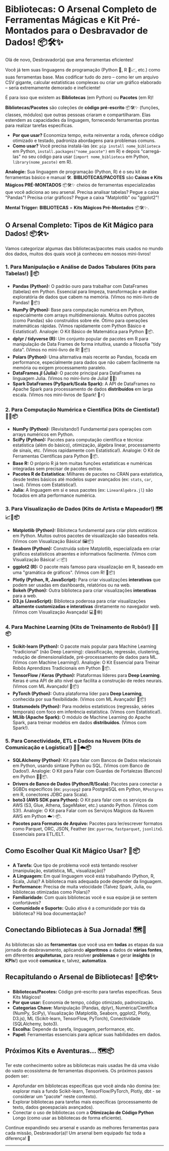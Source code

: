 # Bibliotecas: O Arsenal Completo de Ferramentas Mágicas e Kit Pré-Montados para o Desbravador de Dados! 📦🛠️✨

Olá de novo, Desbravador(a) que ama ferramentas eficientes!

Você já tem suas linguagens de programação (Python 🐍, R 🔬📈, etc.) como suas ferramentas base. Mas codificar tudo do zero – como ler um arquivo CSV gigante, calcular estatísticas complexas ou criar um gráfico elaborado – seria extremamente demorado e ineficiente!

É para isso que existem as **Bibliotecas** (em Python) ou **Pacotes** (em R)!

**Bibliotecas/Pacotes** são coleções de **código pré-escrito** 📦🛠️✨ (funções, classes, módulos) que outras pessoas criaram e compartilharam. Elas estendem as capacidades da linguagem, fornecendo ferramentas prontas para realizar tarefas específicas.

* **Por que usar?** Economiza tempo, evita reinventar a roda, oferece código otimizado e testado, padroniza abordagens para problemas comuns.
* **Como usar?** Você precisa instalá-las (ex: `pip install nome_biblioteca` em Python, `install.packages("nome_pacote")` em R) e depois "carregá-las" no seu código para usar (`import nome_biblioteca` em Python, `library(nome_pacote)` em R).

**Analogie:** Sua linguagem de programação (Python, R) é o seu kit de ferramentas básico e manual 🛠️. **BIBLIOTECAS/PACOTES** são **Caixas e Kits Mágicos PRÉ-MONTADOS** 📦🛠️✨ cheios de ferramentas especializadas que você adiciona ao seu arsenal. Precisa analisar tabelas? Pegue a caixa "Pandas"! Precisa criar gráficos? Pegue a caixa "Matplotlib" ou "ggplot2"!

**Mental Trigger:** **BIBLIOTECAS** = **Kits Mágicos Pré-Montados** 📦🛠️✨.

## O Arsenal Completo: Tipos de Kit Mágico para Dados! 📦🛠️✨

Vamos categorizar algumas das bibliotecas/pacotes mais usados no mundo dos dados, muitos dos quais você já conheceu em nossos mini-livros!

### 1. Para Manipulação e Análise de Dados Tabulares (Kits para Tabelas!) 📄📦

* **Pandas (Python):** O padrão ouro para trabalhar com DataFrames (tabelas) em Python. Essencial para limpeza, transformação e análise exploratória de dados que cabem na memória. (Vimos no mini-livro de Pandas! 🐼📦)
* **NumPy (Python):** Base para computação numérica em Python, especialmente com arrays multidimensionais. Muitos outros pacotes (como Pandas) são construídos sobre ele. Ótimo para operações matemáticas rápidas. (Vimos rapidamente com Python Básico e Estatística!). Analogie: O Kit Básico de Matemática para Python 🔢📦.
* **dplyr / tidyverse (R):** Um conjunto popular de pacotes em R para manipulação de Data Frames de forma intuitiva, usando a filosofia "tidy data". (Vimos no mini-livro de R! 🔬📦)
* **Polars (Python):** Uma alternativa mais recente ao Pandas, focada em performance, especialmente para dados que não cabem facilmente na memória ou exigem processamento paralelo.
* **DataFrames.jl (Julia):** O pacote principal para DataFrames na linguagem Julia. (Vimos no mini-livro de Julia! 🚀🔢)
* **Spark DataFrames (PySpark/Scala Spark):** A API de DataFrames no Apache Spark para processamento de dados **distribuídos** em larga escala. (Vimos nos mini-livros de Spark! 🚢⚡)

### 2. Para Computação Numérica e Científica (Kits de Cientista!) 🔬🔢📦

* **NumPy (Python):** (Revisitando!) Fundamental para operações com arrays numéricos em Python.
* **SciPy (Python):** Pacotes para computação científica e técnica: estatística (além do básico), otimização, álgebra linear, processamento de sinais, etc. (Vimos rapidamente com Estatística!). Analogie: O Kit de Ferramentas Científicas para Python 🔬📦.
* **Base R:** O próprio R já tem muitas funções estatísticas e numéricas integradas sem precisar de pacotes extras.
* **Pacotes R de Estatística:** Milhares de pacotes no CRAN para estatística, desde testes básicos até modelos super avançados (ex: `stats`, `car`, `lme4`). (Vimos com Estatística!).
* **Julia:** A linguagem em si e seus pacotes (ex: `LinearAlgebra.jl`) são focados em alta performance numérica.

### 3. Para Visualização de Dados (Kits de Artista e Mapeador!) 🗺️📈🎨📦

* **Matplotlib (Python):** Biblioteca fundamental para criar plots estáticos em Python. Muitos outros pacotes de visualização são baseados nela. (Vimos com Visualização Básica! 🖼️📦)
* **Seaborn (Python):** Construída sobre Matplotlib, especializada em criar gráficos estatísticos atraentes e informativos facilmente. (Vimos com Visualização Básica! 📈📦)
* **ggplot2 (R):** O pacote mais famoso para visualização em R, baseado em uma "gramática de gráficos". (Vimos com R! 🎨📦)
* **Plotly (Python, R, JavaScript):** Para criar visualizações **interativas** que podem ser usadas em dashboards, relatórios ou na web.
* **Bokeh (Python):** Outra biblioteca para criar visualizações **interativas** para a web.
* **D3.js (JavaScript):** Biblioteca poderosa para criar visualizações **altamente customizadas e interativas** diretamente no navegador web. (Vimos com Visualização Avançada! 💻🎨🕸️)

### 4. Para Machine Learning (Kits de Treinamento de Robôs!) 🤖🔮📦

* **Scikit-learn (Python):** O pacote mais popular para Machine Learning "tradicional" (não Deep Learning): classificação, regressão, clustering, redução de dimensionalidade, pré-processamento de dados para ML. (Vimos com Machine Learning!). Analogie: O Kit Essencial para Treinar Robôs Aprendizes Tradicionais em Python 🤖📦.
* **TensorFlow / Keras (Python):** Plataformas líderes para **Deep Learning**. Keras é uma API de alto nível que facilita a construção de redes neurais. (Vimos com ML Avançado! 🧠📦)
* **PyTorch (Python):** Outra plataforma líder para **Deep Learning**, conhecida por sua flexibilidade. (Vimos com ML Avançado! 🧠📦)
* **Statsmodels (Python):** Para modelos estatísticos (regressão, séries temporais) com foco em inferência estatística. (Vimos com Estatística!).
* **MLlib (Apache Spark):** O módulo de Machine Learning do Apache Spark, para treinar modelos em dados **distribuídos**. (Vimos com Spark!).

### 5. Para Conectividade, ETL e Dados na Nuvem (Kits de Comunicação e Logística!) 🔗🚚☁️📦

* **SQLAlchemy (Python):** Kit para falar com Bancos de Dados relacionais em Python, usando sintaxe Python ou SQL. (Vimos com Banco de Dados!). Analogie: O Kit para Falar com Guardas de Fortalezas (Bancos) em Python 🏦🔑📦.
* **Drivers de Banco de Dados (Python/R/Scala):** Pacotes para conectar a SGBDs específicos (ex: `psycopg2` para PostgreSQL em Python, `RPostgres` em R, conectores JDBC para Scala).
* **boto3 (AWS SDK para Python):** O Kit para falar com os serviços da AWS (S3, Glue, Athena, SageMaker, etc.) usando Python. (Vimos com S3!). Analogie: O Kit para Falar com os Serviços Mágicos da Nuvem AWS em Python ☁️✨📦.
* **Pacotes para Formatos de Arquivo:** Pacotes para ler/escrever formatos como Parquet, ORC, JSON, Feather (ex: `pyarrow`, `fastparquet`, `jsonlite`). Essenciais para ETL/ELT.

## Como Escolher Qual Kit Mágico Usar? 🤔📦

* **A Tarefa:** Que tipo de problema você está tentando resolver (manipulação, estatística, ML, visualização)?
* **A Linguagem:** Em qual linguagem você está trabalhando (Python, R, Scala, Julia)? A biblioteca mais adequada pode depender da linguagem.
* **Performance:** Precisa de muita velocidade (Talvez Spark, Julia, ou bibliotecas otimizadas como Polars)?
* **Familiaridade:** Com quais bibliotecas você e sua equipe já se sentem confortáveis?
* **Comunidade e Suporte:** Quão ativa é a comunidade por trás da biblioteca? Há boa documentação?

## Conectando Bibliotecas à Sua Jornada! 🗺️🔗

As bibliotecas são as **ferramentas** que você usa em **todas** as etapas da sua jornada de desbravamento, aplicando **algoritmos** a dados de **várias fontes**, em diferentes **arquiteturas**, para resolver **problemas** e gerar **insights** (e **KPIs**!) que você **comunica** e, talvez, **automatiza**.

## Recapitulando o Arsenal de Bibliotecas! 🧠📦🛠️✨

* **Bibliotecas/Pacotes:** Código pré-escrito para tarefas específicas. Seus Kits Mágicos!
* **Por que usar:** Economia de tempo, código otimizado, padronização.
* **Categorias Chave:** Manipulação (Pandas, dplyr), Numérica/Científica (NumPy, SciPy), Visualização (Matplotlib, Seaborn, ggplot2, Plotly, D3.js), ML (Scikit-learn, TensorFlow, PyTorch), Conectividade (SQLAlchemy, boto3).
* **Escolha:** Depende da tarefa, linguagem, performance, etc.
* **Papel:** Ferramentas essenciais para aplicar suas habilidades em dados.

## Próximos Kits e Aventuras... 🗺️📦

Ter este conhecimento sobre as bibliotecas mais usadas lhe dá uma visão do vasto ecossistema de ferramentas disponíveis. Os próximos passos podem ser:

* Aprofundar em bibliotecas específicas que você ainda não domina (ex: explorar mais a fundo Scikit-learn, TensorFlow/PyTorch, Plotly, dbt - se considerar um "pacote" neste contexto).
* Explorar bibliotecas para tarefas mais específicas (processamento de texto, dados geoespaciais avançados).
* Conectar o uso de bibliotecas com a **Otimização de Código Python** Longo (como usar as bibliotecas de forma eficiente).

Continue expandindo seu arsenal e usando as melhores ferramentas para cada missão, Desbravador(a)! Um arsenal bem equipado faz toda a diferença! 💪

---
